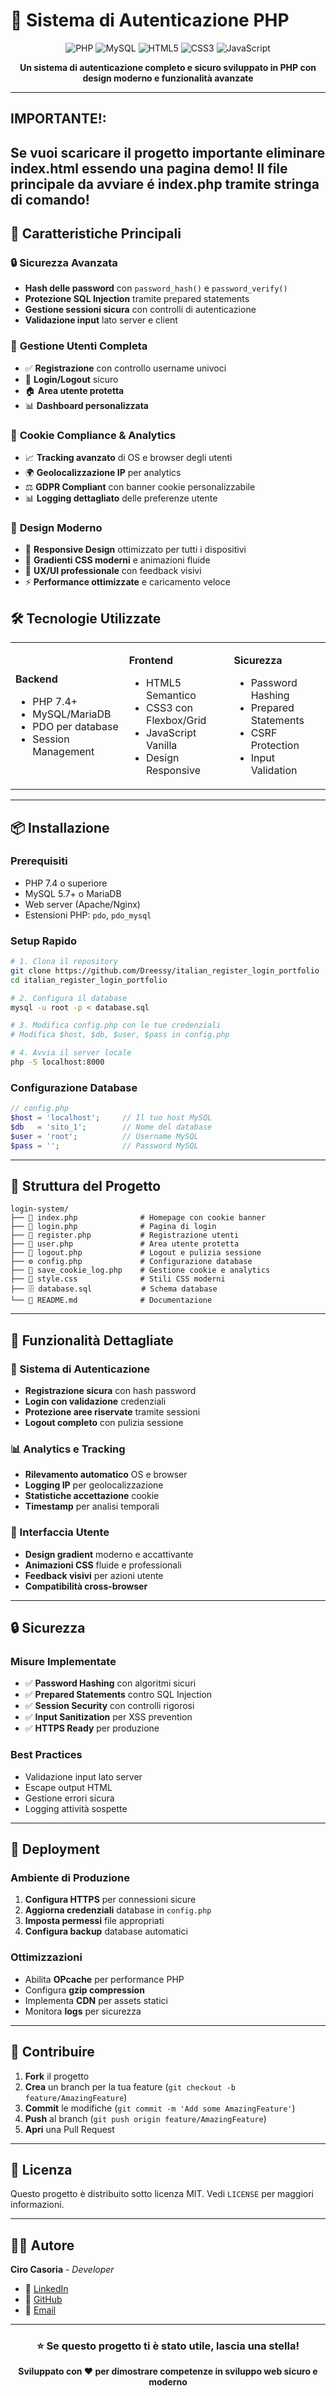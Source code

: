 # 🔐 Sistema di Autenticazione PHP

<div align="center">

![PHP](https://img.shields.io/badge/PHP-777BB4?style=for-the-badge&logo=php&logoColor=white)
![MySQL](https://img.shields.io/badge/MySQL-4479A1?style=for-the-badge&logo=mysql&logoColor=white)
![HTML5](https://img.shields.io/badge/HTML5-E34F26?style=for-the-badge&logo=html5&logoColor=white)
![CSS3](https://img.shields.io/badge/CSS3-1572B6?style=for-the-badge&logo=css3&logoColor=white)
![JavaScript](https://img.shields.io/badge/JavaScript-F7DF1E?style=for-the-badge&logo=javascript&logoColor=black)

**Un sistema di autenticazione completo e sicuro sviluppato in PHP con design moderno e funzionalità avanzate**



</div>

---
## IMPORTANTE!:
Se vuoi scaricare il progetto importante eliminare index.html essendo una pagina demo! Il file principale da avviare é index.php tramite stringa di comando!
---

## 🌟 Caratteristiche Principali

### 🔒 **Sicurezza Avanzata**
- **Hash delle password** con `password_hash()` e `password_verify()`
- **Protezione SQL Injection** tramite prepared statements
- **Gestione sessioni sicura** con controlli di autenticazione
- **Validazione input** lato server e client

### 👤 **Gestione Utenti Completa**
- ✅ **Registrazione** con controllo username univoci
- 🔑 **Login/Logout** sicuro
- 🏠 **Area utente protetta**
- 📊 **Dashboard personalizzata**

### 🍪 **Cookie Compliance & Analytics**
- 📈 **Tracking avanzato** di OS e browser degli utenti
- 🌍 **Geolocalizzazione IP** per analytics
- ⚖️ **GDPR Compliant** con banner cookie personalizzabile
- 📊 **Logging dettagliato** delle preferenze utente

### 🎨 **Design Moderno**
- 📱 **Responsive Design** ottimizzato per tutti i dispositivi
- 🌈 **Gradienti CSS moderni** e animazioni fluide
- 🎯 **UX/UI professionale** con feedback visivi
- ⚡ **Performance ottimizzate** e caricamento veloce


## 🛠️ Tecnologie Utilizzate

<table>
<tr>
<td>

**Backend**
- PHP 7.4+
- MySQL/MariaDB
- PDO per database
- Session Management

</td>
<td>

**Frontend**
- HTML5 Semantico
- CSS3 con Flexbox/Grid
- JavaScript Vanilla
- Design Responsive

</td>
<td>

**Sicurezza**
- Password Hashing
- Prepared Statements
- CSRF Protection
- Input Validation

</td>
</tr>
</table>

---

## 📦 Installazione

### Prerequisiti
- PHP 7.4 o superiore
- MySQL 5.7+ o MariaDB
- Web server (Apache/Nginx)
- Estensioni PHP: `pdo`, `pdo_mysql`

### Setup Rapido

```bash
# 1. Clona il repository
git clone https://github.com/Dreessy/italian_register_login_portfolio
cd italian_register_login_portfolio

# 2. Configura il database
mysql -u root -p < database.sql

# 3. Modifica config.php con le tue credenziali
# Modifica $host, $db, $user, $pass in config.php

# 4. Avvia il server locale
php -S localhost:8000
```

### Configurazione Database

```php
// config.php
$host = 'localhost';     // Il tuo host MySQL
$db   = 'sito_1';        // Nome del database
$user = 'root';          // Username MySQL
$pass = '';              // Password MySQL
```

---

## 📁 Struttura del Progetto

```
login-system/
├── 📄 index.php              # Homepage con cookie banner
├── 🔑 login.php              # Pagina di login
├── 📝 register.php           # Registrazione utenti
├── 👤 user.php               # Area utente protetta
├── 🚪 logout.php             # Logout e pulizia sessione
├── ⚙️ config.php             # Configurazione database
├── 🍪 save_cookie_log.php    # Gestione cookie e analytics
├── 🎨 style.css              # Stili CSS moderni
├── 🗄️ database.sql           # Schema database
└── 📖 README.md              # Documentazione
```

---

## 🔧 Funzionalità Dettagliate

### 🔐 Sistema di Autenticazione
- **Registrazione sicura** con hash password
- **Login con validazione** credenziali
- **Protezione aree riservate** tramite sessioni
- **Logout completo** con pulizia sessione

### 📊 Analytics e Tracking
- **Rilevamento automatico** OS e browser
- **Logging IP** per geolocalizzazione
- **Statistiche accettazione** cookie
- **Timestamp** per analisi temporali

### 🎨 Interfaccia Utente
- **Design gradient** moderno e accattivante
- **Animazioni CSS** fluide e professionali
- **Feedback visivi** per azioni utente
- **Compatibilità cross-browser**

---

## 🔒 Sicurezza

### Misure Implementate
- ✅ **Password Hashing** con algoritmi sicuri
- ✅ **Prepared Statements** contro SQL Injection
- ✅ **Session Security** con controlli rigorosi
- ✅ **Input Sanitization** per XSS prevention
- ✅ **HTTPS Ready** per produzione

### Best Practices
- Validazione input lato server
- Escape output HTML
- Gestione errori sicura
- Logging attività sospette

---

## 🚀 Deployment

### Ambiente di Produzione
1. **Configura HTTPS** per connessioni sicure
2. **Aggiorna credenziali** database in `config.php`
3. **Imposta permessi** file appropriati
4. **Configura backup** database automatici

### Ottimizzazioni
- Abilita **OPcache** per performance PHP
- Configura **gzip compression**
- Implementa **CDN** per assets statici
- Monitora **logs** per sicurezza

---

## 🤝 Contribuire

1. **Fork** il progetto
2. **Crea** un branch per la tua feature (`git checkout -b feature/AmazingFeature`)
3. **Commit** le modifiche (`git commit -m 'Add some AmazingFeature'`)
4. **Push** al branch (`git push origin feature/AmazingFeature`)
5. **Apri** una Pull Request

---

## 📄 Licenza

Questo progetto è distribuito sotto licenza MIT. Vedi `LICENSE` per maggiori informazioni.

---

## 👨‍💻 Autore

**Ciro Casoria** - *Developer*

- 💼 [LinkedIn](https://www.linkedin.com/in/ciro-casoria-01b93b201)
- 🐙 [GitHub](https://github.com/Dreessy)
- 📧 [Email](ciro062012@icloud.com)

---

<div align="center">

### ⭐ Se questo progetto ti è stato utile, lascia una stella!

**Sviluppato con ❤️ per dimostrare competenze in sviluppo web sicuro e moderno**

</div>
